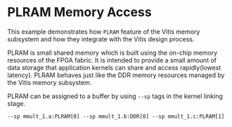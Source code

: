 PLRAM Memory Access
=============
This example demonstrates how `PLRAM` feature of the Vitis memory subsystem and how they integrate with the Vitis design process.

PLRAM is small shared memory which is built using the on-chip memory resources of the FPGA fabric. It is intended to provide a small amount of data storage that application kernels can share and access rapidly(lowest latency). PLRAM behaves just like the DDR memory resources managed by the Vitis memory subsystem.

PLRAM can be assigned to a buffer by using `--sp` tags in the kernel linking stage.

```
--sp mmult_1.a:PLRAM[0] --sp mmult_1.b:DDR[0] --sp mmult_1.c:PLRAM[1]
```
